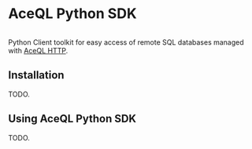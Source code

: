 # AceQL Python SDK
<img src="https://www.aceql.com/favicon.png" alt=""/>

Python Client toolkit for easy access of remote SQL databases managed with <a href="https://www.aceql.com">AceQL HTTP</a>.

## Installation  ##

TODO.

## Using AceQL Python SDK ##

TODO.

